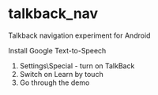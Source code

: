 # talkback_nav
Talkback navigation experiment for Android

Install Google Text-to-Speech

1. Settings\Special - turn on TalkBack
2. Switch on Learn by touch
3. Go through the demo
